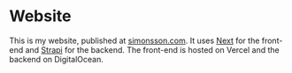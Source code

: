 # Website

This is my website, published at [simonsson.com](https://simonsson.com). It uses [Next](https://nextjs.org/) for the front-end and [Strapi](https://strapi.io/) for the backend. The front-end is hosted on Vercel and the backend on DigitalOcean.
